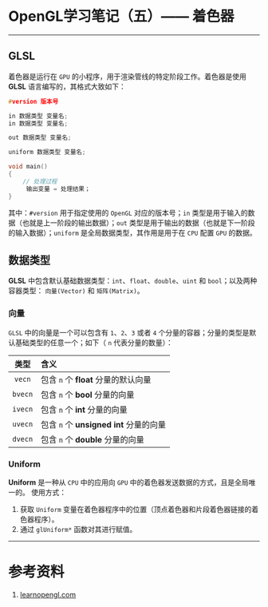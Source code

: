 # OpenGL学习笔记（五）—— 着色器

---


## GLSL
着色器是运行在 `GPU` 的小程序，用于渲染管线的特定阶段工作。着色器是使用 **GLSL** 语言编写的，其格式大致如下：

``` C
#version 版本号

in 数据类型 变量名;
in 数据类型 变量名;

out 数据类型 变量名;

uniform 数据类型 变量名;

void main() 
{
	// 处理过程
	 输出变量 = 处理结果；
}
```
其中：`#version` 用于指定使用的 `OpenGL` 对应的版本号；`in` 类型是用于输入的数据（也就是上一阶段的输出数据）；`out` 类型是用于输出的数据（也就是下一阶段的输入数据）；`uniform` 是全局数据类型，其作用是用于在 `CPU` 配置 `GPU` 的数据。


## 数据类型
**GLSL** 中包含默认基础数据类型：`int`、`float`、`double`、`uint` 和 `bool`；以及两种容器类型： `向量(Vector)` 和 `矩阵(Matrix)`。

### 向量
`GLSL` 中的向量是一个可以包含有 `1`、`2`、`3` 或者 `4` 个分量的容器；分量的类型是默认基础类型的任意一个；如下（ `n` 代表分量的数量）：

| 类型 | 含义 |
| :--------: | :-------- |
| `vecn` | 包含 `n` 个 **float** 分量的默认向量 |
| `bvecn` | 包含 `n` 个 **bool** 分量的向量 |
| `ivecn` | 包含 `n` 个 **int** 分量的向量 |
| `uvecn` | 包含 `n` 个 **unsigned int** 分量的向量 |
| `dvecn` | 包含 `n` 个 **double** 分量的向量 |


### Uniform
**Uniform** 是一种从 `CPU` 中的应用向 `GPU` 中的着色器发送数据的方式，且是全局唯一的。
使用方式：

1. 获取 `Uniform` 变量在着色器程序中的位置（顶点着色器和片段着色器链接的着色器程序）。
2. 通过 `glUniform*` 函数对其进行赋值。

---


# 参考资料
1. [learnopengl.com](https://learnopengl.com/Getting-started/Shaders)